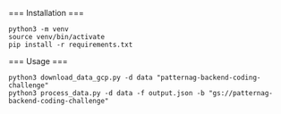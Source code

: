 === Installation ===
```
python3 -m venv 
source venv/bin/activate
pip install -r requirements.txt
```
=== Usage ===
```
python3 download_data_gcp.py -d data "patternag-backend-coding-challenge"
python3 process_data.py -d data -f output.json -b "gs://patternag-backend-coding-challenge"
```
